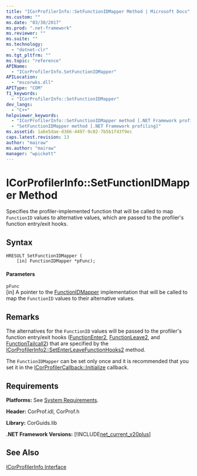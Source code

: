 ```yaml
---
title: "ICorProfilerInfo::SetFunctionIDMapper Method | Microsoft Docs"
ms.custom: ""
ms.date: "03/30/2017"
ms.prod: ".net-framework"
ms.reviewer: ""
ms.suite: ""
ms.technology: 
  - "dotnet-clr"
ms.tgt_pltfrm: ""
ms.topic: "reference"
APIName: 
  - "ICorProfilerInfo.SetFunctionIDMapper"
APILocation: 
  - "mscorwks.dll"
APIType: "COM"
f1_keywords: 
  - "ICorProfilerInfo::SetFunctionIDMapper"
dev_langs: 
  - "C++"
helpviewer_keywords: 
  - "ICorProfilerInfo::SetFunctionIDMapper method [.NET Framework profiling]"
  - "SetFunctionIDMapper method [.NET Framework profiling]"
ms.assetid: 1a6e5dae-d366-4497-9c02-7b5b1f43f9ec
caps.latest.revision: 13
author: "mairaw"
ms.author: "mairaw"
manager: "wpickett"
---
```

# ICorProfilerInfo::SetFunctionIDMapper Method
Specifies the profiler-implemented function that will be called to map `FunctionID` values to alternative values, which are passed to the profiler's function entry/exit hooks.  
  
## Syntax  
  
```  
HRESULT SetFunctionIDMapper (  
    [in] FunctionIDMapper *pFunc);  
```  
  
#### Parameters  
 `pFunc`  
 [in] A pointer to the [FunctionIDMapper](../../../../docs/framework/unmanaged-api/profiling/functionidmapper-function.md) implementation that will be called to map the `FunctionID` values to their alternative values.  
  
## Remarks  
 The alternatives for the `FunctionID` values will be passed to the profiler's function entry/exit hooks ([FunctionEnter2](../../../../docs/framework/unmanaged-api/profiling/functionenter2-function.md), [FunctionLeave2](../../../../docs/framework/unmanaged-api/profiling/functionleave2-function.md), and [FunctionTailcall2](../../../../docs/framework/unmanaged-api/profiling/functiontailcall2-function.md)) that are specified by the [ICorProfilerInfo2::SetEnterLeaveFunctionHooks2](../../../../docs/framework/unmanaged-api/profiling/icorprofilerinfo2-setenterleavefunctionhooks2-method.md) method.  
  
 The `FunctionIDMapper` can be set only once and it is recommended that you set it in the [ICorProfilerCallback::Initialize](../../../../docs/framework/unmanaged-api/profiling/icorprofilercallback-initialize-method.md) callback.  
  
## Requirements  
 **Platforms:** See [System Requirements](../../../../docs/framework/get-started/system-requirements.md).  
  
 **Header:** CorProf.idl, CorProf.h  
  
 **Library:** CorGuids.lib  
  
 **.NET Framework Versions:** [!INCLUDE[net_current_v20plus](../../../../includes/net-current-v20plus-md.md)]  
  
## See Also  
 [ICorProfilerInfo Interface](../../../../docs/framework/unmanaged-api/profiling/icorprofilerinfo-interface.md)
